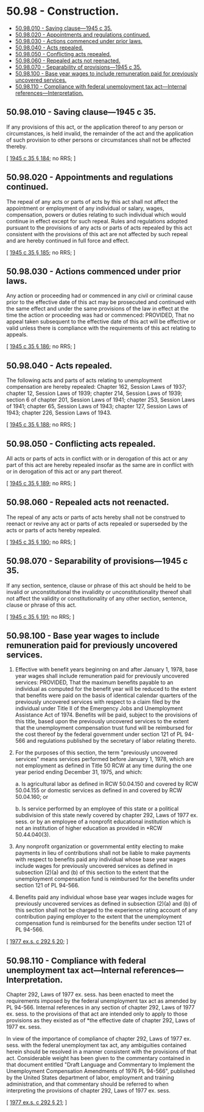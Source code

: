 # 50.98 - Construction.
* [50.98.010 - Saving clause—1945 c 35.](#5098010---saving-clause1945-c-35)
* [50.98.020 - Appointments and regulations continued.](#5098020---appointments-and-regulations-continued)
* [50.98.030 - Actions commenced under prior laws.](#5098030---actions-commenced-under-prior-laws)
* [50.98.040 - Acts repealed.](#5098040---acts-repealed)
* [50.98.050 - Conflicting acts repealed.](#5098050---conflicting-acts-repealed)
* [50.98.060 - Repealed acts not reenacted.](#5098060---repealed-acts-not-reenacted)
* [50.98.070 - Separability of provisions—1945 c 35.](#5098070---separability-of-provisions1945-c-35)
* [50.98.100 - Base year wages to include remuneration paid for previously uncovered services.](#5098100---base-year-wages-to-include-remuneration-paid-for-previously-uncovered-services)
* [50.98.110 - Compliance with federal unemployment tax act—Internal references—Interpretation.](#5098110---compliance-with-federal-unemployment-tax-actinternal-referencesinterpretation)
## 50.98.010 - Saving clause—1945 c 35.
If any provisions of this act, or the application thereof to any person or circumstances, is held invalid, the remainder of the act and the application of such provision to other persons or circumstances shall not be affected thereby.

\[ [1945 c 35 § 184](http://leg.wa.gov/CodeReviser/documents/sessionlaw/1945c35.pdf?cite=1945%20c%2035%20§%20184); no RRS; \]

## 50.98.020 - Appointments and regulations continued.
The repeal of any acts or parts of acts by this act shall not affect the appointment or employment of any individual or salary, wages, compensation, powers or duties relating to such individual which would continue in effect except for such repeal. Rules and regulations adopted pursuant to the provisions of any acts or parts of acts repealed by this act consistent with the provisions of this act are not affected by such repeal and are hereby continued in full force and effect.

\[ [1945 c 35 § 185](http://leg.wa.gov/CodeReviser/documents/sessionlaw/1945c35.pdf?cite=1945%20c%2035%20§%20185); no RRS; \]

## 50.98.030 - Actions commenced under prior laws.
Any action or proceeding had or commenced in any civil or criminal cause prior to the effective date of this act may be prosecuted and continued with the same effect and under the same provisions of the law in effect at the time the action or proceeding was had or commenced: PROVIDED, That no appeal taken subsequent to the effective date of this act will be effective or valid unless there is compliance with the requirements of this act relating to appeals.

\[ [1945 c 35 § 186](http://leg.wa.gov/CodeReviser/documents/sessionlaw/1945c35.pdf?cite=1945%20c%2035%20§%20186); no RRS; \]

## 50.98.040 - Acts repealed.
The following acts and parts of acts relating to unemployment compensation are hereby repealed: Chapter 162, Session Laws of 1937; chapter 12, Session Laws of 1939; chapter 214, Session Laws of 1939; section 6 of chapter 201, Session Laws of 1941; chapter 253, Session Laws of 1941; chapter 65, Session Laws of 1943; chapter 127, Session Laws of 1943; chapter 226, Session Laws of 1943.

\[ [1945 c 35 § 188](http://leg.wa.gov/CodeReviser/documents/sessionlaw/1945c35.pdf?cite=1945%20c%2035%20§%20188); no RRS; \]

## 50.98.050 - Conflicting acts repealed.
All acts or parts of acts in conflict with or in derogation of this act or any part of this act are hereby repealed insofar as the same are in conflict with or in derogation of this act or any part thereof.

\[ [1945 c 35 § 189](http://leg.wa.gov/CodeReviser/documents/sessionlaw/1945c35.pdf?cite=1945%20c%2035%20§%20189); no RRS; \]

## 50.98.060 - Repealed acts not reenacted.
The repeal of any acts or parts of acts hereby shall not be construed to reenact or revive any act or parts of acts repealed or superseded by the acts or parts of acts hereby repealed.

\[ [1945 c 35 § 190](http://leg.wa.gov/CodeReviser/documents/sessionlaw/1945c35.pdf?cite=1945%20c%2035%20§%20190); no RRS; \]

## 50.98.070 - Separability of provisions—1945 c 35.
If any section, sentence, clause or phrase of this act should be held to be invalid or unconstitutional the invalidity or unconstitutionality thereof shall not affect the validity or constitutionality of any other section, sentence, clause or phrase of this act.

\[ [1945 c 35 § 191](http://leg.wa.gov/CodeReviser/documents/sessionlaw/1945c35.pdf?cite=1945%20c%2035%20§%20191); no RRS; \]

## 50.98.100 - Base year wages to include remuneration paid for previously uncovered services.
1. Effective with benefit years beginning on and after January 1, 1978, base year wages shall include remuneration paid for previously uncovered services: PROVIDED, That the maximum benefits payable to an individual as computed for the benefit year will be reduced to the extent that benefits were paid on the basis of identical calendar quarters of the previously uncovered services with respect to a claim filed by the individual under Title II of the Emergency Jobs and Unemployment Assistance Act of 1974. Benefits will be paid, subject to the provisions of this title, based upon the previously uncovered services to the extent that the unemployment compensation trust fund will be reimbursed for the cost thereof by the federal government under section 121 of PL 94-566 and regulations published by the secretary of labor relating thereto.

2. For the purposes of this section, the term "previously uncovered services" means services performed before January 1, 1978, which are not employment as defined in Title 50 RCW at any time during the one year period ending December 31, 1975, and which:

   a. Is agricultural labor as defined in RCW 50.04.150 and covered by RCW 50.04.155 or domestic services as defined in and covered by RCW 50.04.160; or

   b. Is service performed by an employee of this state or a political subdivision of this state newly covered by chapter 292, Laws of 1977 ex. sess. or by an employee of a nonprofit educational institution which is not an institution of higher education as provided in *RCW 50.44.040(3).

3. Any nonprofit organization or governmental entity electing to make payments in lieu of contributions shall not be liable to make payments with respect to benefits paid any individual whose base year wages include wages for previously uncovered services as defined in subsection (2)(a) and (b) of this section to the extent that the unemployment compensation fund is reimbursed for the benefits under section 121 of PL 94-566.

4. Benefits paid any individual whose base year wages include wages for previously uncovered services as defined in subsection (2)(a) and (b) of this section shall not be charged to the experience rating account of any contribution paying employer to the extent that the unemployment compensation fund is reimbursed for the benefits under section 121 of PL 94-566.

\[ [1977 ex.s. c 292 § 20](http://leg.wa.gov/CodeReviser/documents/sessionlaw/1977ex1c292.pdf?cite=1977%20ex.s.%20c%20292%20§%2020); \]

## 50.98.110 - Compliance with federal unemployment tax act—Internal references—Interpretation.
Chapter 292, Laws of 1977 ex. sess. has been enacted to meet the requirements imposed by the federal unemployment tax act as amended by PL 94-566. Internal references in any section of chapter 292, Laws of 1977 ex. sess. to the provisions of that act are intended only to apply to those provisions as they existed as of *the effective date of chapter 292, Laws of 1977 ex. sess.

In view of the importance of compliance of chapter 292, Laws of 1977 ex. sess. with the federal unemployment tax act, any ambiguities contained herein should be resolved in a manner consistent with the provisions of that act. Considerable weight has been given to the commentary contained in that document entitled "Draft Language and Commentary to Implement the Unemployment Compensation Amendments of 1976 PL 94-566", published by the United States department of labor, employment and training administration, and that commentary should be referred to when interpreting the provisions of chapter 292, Laws of 1977 ex. sess.

\[ [1977 ex.s. c 292 § 21](http://leg.wa.gov/CodeReviser/documents/sessionlaw/1977ex1c292.pdf?cite=1977%20ex.s.%20c%20292%20§%2021); \]

